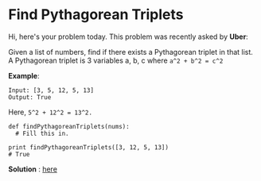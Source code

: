 # Find Pythagorean Triplets
Hi, here's your problem today. This problem was recently asked by **Uber**:

Given a list of numbers, find if there exists a Pythagorean triplet in that list. A Pythagorean triplet is 3 variables a, b, c where `a^2 + b^2 = c^2`

**Example**:

    Input: [3, 5, 12, 5, 13]
    Output: True

Here, `5^2 + 12^2 = 13^2.`


    def findPythagoreanTriplets(nums):
      # Fill this in.

    print findPythagoreanTriplets([3, 12, 5, 13])
    # True

**Solution** : [here](../solutions/pythagorean-triplet.php)
